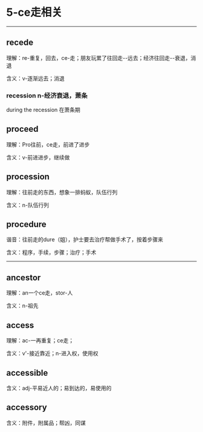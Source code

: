 # 5-ce走相关

---

## recede

理解：re-重复，回去，ce-走；朋友玩累了往回走--远去；经济往回走--衰退，消退

含义：v-逐渐远去；消退

### recession n-经济衰退，萧条

during the recession 在萧条期


## proceed

理解：Pro往前，ce走，前进了进步

含义：v-前进进步，继续做


## procession

理解：往前走的东西，想象一排蚂蚁，队伍行列

含义：n-队伍行列


## procedure

谐音：往前走的dure（姐），护士要去治疗帮做手术了，按着步骤来

含义：程序，手续，步骤；治疗；手术


---

## ancestor

理解：an一个ce走，stor-人

含义：n-祖先


## access

理解：ac-一再重复；ce走；

含义：v'-接近靠近；n-进入权，使用权


## accessible

含义：adj-平易近人的；易到达的，易使用的

## accessory

含义：附件，附属品；帮凶，同谋
